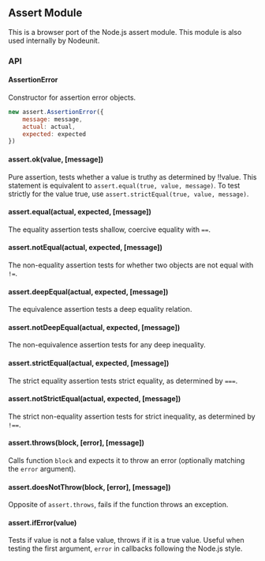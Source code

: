 ## Assert Module

This is a browser port of the Node.js assert module. This module is also used
internally by Nodeunit.


### API


#### AssertionError

Constructor for assertion error objects.

```javascript
new assert.AssertionError({
    message: message,
    actual: actual,
    expected: expected
})
```


#### assert.ok(value, [message])

Pure assertion, tests whether a value is truthy as determined by !!value.
This statement is equivalent to `assert.equal(true, value, message)`.  To test
strictly for the value true, use `assert.strictEqual(true, value, message)`.


#### assert.equal(actual, expected, [message])

The equality assertion tests shallow, coercive equality with `==`.


#### assert.notEqual(actual, expected, [message])

The non-equality assertion tests for whether two objects are not equal with `!=`.


#### assert.deepEqual(actual, expected, [message])

The equivalence assertion tests a deep equality relation.


#### assert.notDeepEqual(actual, expected, [message])

The non-equivalence assertion tests for any deep inequality.


#### assert.strictEqual(actual, expected, [message])

The strict equality assertion tests strict equality, as determined by `===`.


#### assert.notStrictEqual(actual, expected, [message])

The strict non-equality assertion tests for strict inequality, as determined
by `!==`.


#### assert.throws(block, [error], [message])

Calls function `block` and expects it to throw an error (optionally matching the
`error` argument).


#### assert.doesNotThrow(block, [error], [message])

Opposite of `assert.throws`, fails if the function throws an exception.


#### assert.ifError(value)

Tests if value is not a false value, throws if it is a true value. Useful when testing the first argument, `error` in callbacks following the Node.js style.
